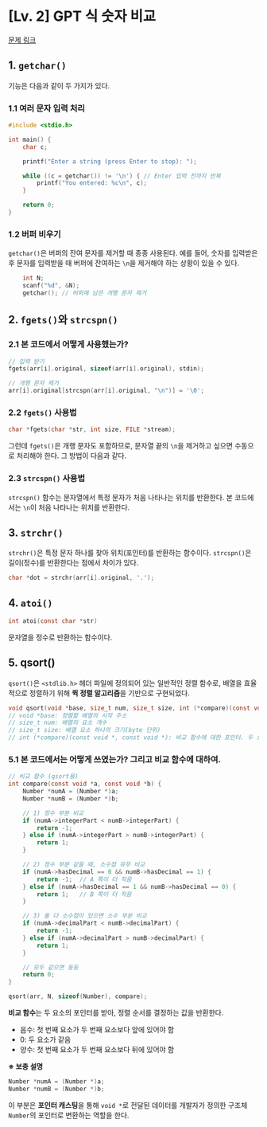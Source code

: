 # [Lv. 2] GPT 식 숫자 비교 

[문제 링크](https://softeer.ai/practice/11001)

## 1. `getchar()`
기능은 다음과 같이 두 가지가 있다.
### 1.1 여러 문자 입력 처리
```c
#include <stdio.h>

int main() {
    char c;

    printf("Enter a string (press Enter to stop): ");

    while ((c = getchar()) != '\n') { // Enter 입력 전까지 반복
        printf("You entered: %c\n", c);
    }

    return 0;
}
```

### 1.2 버퍼 비우기
`getchar()`은 버퍼의 잔여 문자를 제거할 때 종종 사용된다. 예를 들어, 숫자를 입력받은 후 문자를 입력받을 때 버퍼에 잔여하는 `\n`을 제거해야 하는 상황이 있을 수 있다.
```c
    int N;
    scanf("%d", &N);
    getchar(); // 버퍼에 남은 개행 문자 제거
```

## 2. `fgets()`와 `strcspn()`
### 2.1 본 코드에서 어떻게 사용했는가?
```c
// 입력 받기
fgets(arr[i].original, sizeof(arr[i].original), stdin);

// 개행 문자 제거
arr[i].original[strcspn(arr[i].original, "\n")] = '\0';
```

### 2.2 `fgets()` 사용법
```c
char *fgets(char *str, int size, FILE *stream);
```
그런데 `fgets()`은 개행 문자도 포함하므로, 문자열 끝의 `\n`을 제거하고 싶으면 수동으로 처리해야 한다. 그 방법이 다음과 같다.

### 2.3 `strcspn()` 사용법
`strcspn()` 함수는 문자열에서 특정 문자가 처음 나타나는 위치를 반환한다. 본 코드에서는 `\n`이 처음 나타나는 위치를 반환한다.

## 3. `strchr()`
`strchr()`은 특정 문자 하나를 찾아 위치(포인터)를 반환하는 함수이다. `strcspn()`은 길이(정수)를 반환한다는 점에서 차이가 있다.
```c
char *dot = strchr(arr[i].original, '.');
```

## 4. `atoi()`
```c
int atoi(const char *str)
```
문자열을 정수로 반환하는 함수이다.

## 5. qsort()
`qsort()`은 `<stdlib.h>` 헤더 파일에 정의되어 있는 일반적인 정렬 함수로, 배열을 효율적으로 정렬하기 위해 **퀵 정렬 알고리즘**을 기반으로 구현되었다.
```c
void qsort(void *base, size_t num, size_t size, int (*compare)(const void *, const void *));
// void *base: 정렬할 배열의 시작 주소
// size_t num: 배열의 요소 개수
// size_t size: 배열 요소 하나의 크기(byte 단위)
// int (*compare)(const void *, const void *): 비교 함수에 대한 포인터. 두 요소의 상대적 순서를 결정하는 함수로, 사용자가 직접 정의해야 함.
```
### 5.1 본 코드에서는 어떻게 쓰였는가? 그리고 비교 함수에 대하여.
```c
// 비교 함수 (qsort용)
int compare(const void *a, const void *b) {
    Number *numA = (Number *)a;
    Number *numB = (Number *)b;

    // 1) 정수 부분 비교
    if (numA->integerPart < numB->integerPart) {
        return -1;
    } else if (numA->integerPart > numB->integerPart) {
        return 1;
    }

    // 2) 정수 부분 같을 때, 소수점 유무 비교
    if (numA->hasDecimal == 0 && numB->hasDecimal == 1) {
        return -1;  // A 쪽이 더 작음
    } else if (numA->hasDecimal == 1 && numB->hasDecimal == 0) {
        return 1;   // B 쪽이 더 작음
    }

    // 3) 둘 다 소수점이 있으면 소수 부분 비교
    if (numA->decimalPart < numB->decimalPart) {
        return -1;
    } else if (numA->decimalPart > numB->decimalPart) {
        return 1;
    }

    // 모두 같으면 동등
    return 0;
}

qsort(arr, N, sizeof(Number), compare);
```

**비교 함수**는 두 요소의 포인터를 받아, 정렬 순서를 결정하는 값을 반환한다.
- 음수: 첫 번째 요소가 두 번째 요소보다 앞에 있어야 함
- 0: 두 요소가 같음
- 양수: 첫 번째 요소가 두 번째 요소보다 뒤에 있어야 함

**※ 보충 설명**
```c
Number *numA = (Number *)a;
Number *numB = (Number *)b;
```
이 부분은 **포인터 캐스팅**을 통해 `void *`로 전달된 데이터를 개발자가 정의한 구조체 `Number`의 포인터로 변환하는 역할을 한다.
